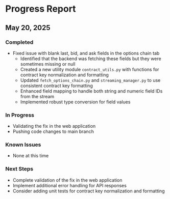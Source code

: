 # Progress Report

## May 20, 2025

### Completed
- Fixed issue with blank last, bid, and ask fields in the options chain tab
  - Identified that the backend was fetching these fields but they were sometimes missing or null
  - Created a new utility module `contract_utils.py` with functions for contract key normalization and formatting
  - Updated `fetch_options_chain.py` and `streaming_manager.py` to use consistent contract key formatting
  - Enhanced field mapping to handle both string and numeric field IDs from the stream
  - Implemented robust type conversion for field values

### In Progress
- Validating the fix in the web application
- Pushing code changes to main branch

### Known Issues
- None at this time

### Next Steps
- Complete validation of the fix in the web application
- Implement additional error handling for API responses
- Consider adding unit tests for contract key normalization and formatting
